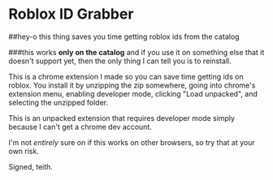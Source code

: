 # Roblox ID Grabber
##hey-o this thing saves you time getting roblox ids from the catalog

###this works **only on the catalog** and if you use it on something else that it doesn't support yet, then the only thing I can tell you is to reinstall.

This is a chrome extension I made so you can save time getting ids on roblox.
You install it by unzipping the zip somewhere, going into chrome's extension menu, enabling developer mode, clicking "Load unpacked", and selecting the unzipped folder.

This is an unpacked extension that requires developer mode simply because I can't get a chrome dev account.

I'm not *entirely* sure on if this works on other browsers, so try that at your own risk.

Signed, teith.
